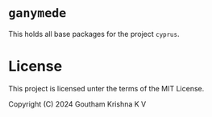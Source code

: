# `ganymede`

This holds all base packages for the project `cyprus`.

# License

This project is licensed unter the terms of the MIT License.

Copyright (C) 2024 Goutham Krishna K V

